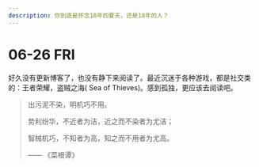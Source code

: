 ```yaml
---
description: 你到底是怀念18年的夏天，还是18年的人？
---
```


# 06-26 FRI

好久没有更新博客了，也没有静下来阅读了。最近沉迷于各种游戏，都是社交类的：王者荣耀，盗贼之海\( Sea of Thieves\)。感到孤独，更应该去阅读吧。



> 出污泥不染，明机巧不用。
>
> 势利纷华，不近者为洁，近之而不染者为尤洁；
>
> 智械机巧，不知者为高，知之而不用者为尤高。
>
>
>
> –––– 《菜根谭》



